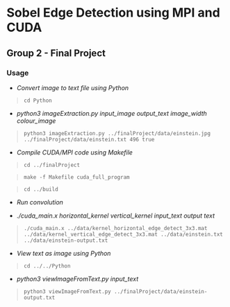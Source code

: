 # Sobel Edge Detection using MPI and CUDA
## Group 2 - Final Project

### Usage
+ *Convert image to text file using Python*

> `cd Python`

+ *python3*  *imageExtraction.py*  *input_image*  *output_text*  *image_width* *colour_image*

> `python3 imageExtraction.py ../finalProject/data/einstein.jpg ../finalProject/data/einstein.txt 496 true`

+ *Compile CUDA/MPI code using Makefile*

> `cd ../finalProject`

> `make -f Makefile cuda_full_program`

> `cd ../build`

+ *Run convolution*

+ *./cuda_main.x*  *horizontal_kernel*  *vertical_kernel*  *input_text*  *output text*

> `./cuda_main.x ../data/kernel_horizontal_edge_detect_3x3.mat ../data/kernel_vertical_edge_detect_3x3.mat ../data/einstein.txt ../data/einstein-output.txt`

+ *View text as image using Python*

> `cd ../../Python`

+ *python3*  *viewImageFromText.py*  *input_text*

> `python3 viewImageFromText.py ../finalProject/data/einstein-output.txt`
